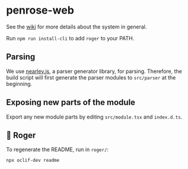 # penrose-web

See the [wiki](https://github.com/penrose/penrose/wiki) for more details about the system in general.

Run `npm run install-cli` to add `roger` to your PATH.

## Parsing

We use [nearley.js](https://nearley.js.org/), a parser generator library, for parsing. Therefore, the build script will first generate the parser modules to `src/parser` at the beginning.

## Exposing new parts of the module

Export any new module parts by editing `src/module.tsx` and `index.d.ts`.

## 💂 Roger

To regenerate the README, run in `roger/`:

`npx oclif-dev readme`
